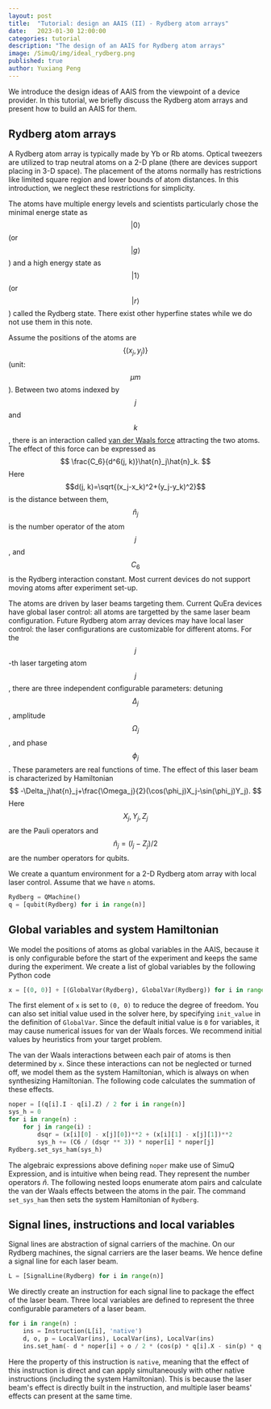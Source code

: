 ```yaml
---
layout: post
title:  "Tutorial: design an AAIS (II) - Rydberg atom arrays"
date:   2023-01-30 12:00:00
categories: tutorial
description: "The design of an AAIS for Rydberg atom arrays"
image: /SimuQ/img/ideal_rydberg.png
published: true
author: Yuxiang Peng
---
```


We introduce the design ideas of AAIS from the viewpoint of a device provider. In this tutorial, we briefly discuss the Rydberg atom arrays and present how to build an AAIS for them.


## Rydberg atom arrays

A Rydberg atom array is typically made by Yb or Rb atoms. Optical tweezers are utilized to trap neutral atoms on a 2-D plane (there are devices support placing in 3-D space). The placement of the atoms normally has restrictions like limited square region and lower bounds of atom distances. In this introduction, we neglect these restrictions for simplicity.

The atoms have multiple energy levels and scientists particularly chose the minimal energe state as $$\vert 0\rangle $$ (or $$\vert g\rangle$$) and a high energy state as $$\vert 1\rangle$$ (or $$\vert r\rangle$$) called the Rydberg state. There exist other hyperfine states while we do not use them in this note. 

Assume the positions of the atoms are $$\{(x_j, y_j)\}$$ (unit: $$\mu m$$). Between two atoms indexed by $$j$$ and $$k$$, there is an interaction called [van der Waals force](https://en.wikipedia.org/wiki/Van_der_Waals_force) attracting the two atoms. The effect of this force can be expressed as $$
\frac{C_6}{d^6(j, k)}\hat{n}_j\hat{n}_k.
$$ Here $$d(j, k)=\sqrt{(x_j-x_k)^2+(y_j-y_k)^2}$$ is the distance between them, $$\hat{n}_j$$ is the number operator of the atom $$j$$, and $$C_6$$  is the Rydberg interaction constant. Most current devices do not support moving atoms after experiment set-up.

The atoms are driven by laser beams targeting them. Current QuEra devices have global laser control: all atoms are targetted by the same laser beam configuration. Future Rydberg atom array devices may have local laser control: the laser configurations are customizable for different atoms. For the $$j$$-th laser targeting atom $$j$$, there are three independent configurable parameters: detuning $$\Delta_j$$, amplitude $$\Omega_j$$, and phase $$\phi_j$$. These parameters are real functions of time. The effect of this laser beam is characterized by Hamiltonian $$
-\Delta_j\hat{n}_j+\frac{\Omega_j}{2}(\cos(\phi_j)X_j-\sin(\phi_j)Y_j).
$$ Here $$X_j, Y_j, Z_j$$ are the Pauli operators and $$\hat{n}_j=(I_j-Z_j)/2$$ are the number operators for qubits.

We create a quantum environment for a 2-D Rydberg atom array with local laser control. Assume that we have `n` atoms.

```python
Rydberg = QMachine()
q = [qubit(Rydberg) for i in range(n)]
```


## Global variables and system Hamiltonian

We model the positions of atoms as global variables in the AAIS, because it is only configurable before the start of the experiment and keeps the same during the experiment. We create a list of global variables by the following Python code

```python
x = [(0, 0)] + [(GlobalVar(Rydberg), GlobalVar(Rydberg)) for i in range(1, n)]
```

The first element of `x` is set to `(0, 0)` to reduce the degree of freedom. You can also set initial value used in the solver here, by specifying `init_value` in the definition of `GlobalVar`. Since the default initial value is `0` for variables, it may cause numerical issues for van der Waals forces. We recommend initial values by heuristics from your target problem.

The van der Waals interactions between each pair of atoms is then determined by `x`. Since these interactions can not be neglected or turned off, we model them as the system Hamiltonian, which is always on when synthesizing Hamiltonian. The following code calculates the summation of these effects.

```python
noper = [(q[i].I - q[i].Z) / 2 for i in range(n)]
sys_h = 0
for i in range(n) :
    for j in range(i) :
        dsqr = (x[i][0] - x[j][0])**2 + (x[i][1] - x[j][1])**2
        sys_h += (C6 / (dsqr ** 3)) * noper[i] * noper[j]
Rydberg.set_sys_ham(sys_h)
```

The algebraic expressions above defining `noper` make use of SimuQ Expression, and is intuitive when being read. They represent the number operators $\hat{n}$. The following nested loops enumerate atom pairs and calculate the van der Waals effects between the atoms in the pair. The command `set_sys_ham` then sets the system Hamiltonian of `Rydberg`.


## Signal lines, instructions and local variables

Signal lines are abstraction of signal carriers of the machine. On our Rydberg machines, the signal carriers are the laser beams. We hence define a signal line for each laser beam.

```python
L = [SignalLine(Rydberg) for i in range(n)]
```

We directly create an instruction for each signal line to package the effect of the laser beam. Three local variables are defined to represent the three configurable parameters of a laser beam.

```python
for i in range(n) :
    ins = Instruction(L[i], 'native')
    d, o, p = LocalVar(ins), LocalVar(ins), LocalVar(ins)
    ins.set_ham(- d * noper[i] + o / 2 * (cos(p) * q[i].X - sin(p) * q[i].Y))
```

Here the property of this instruction is `native`, meaning that the effect of this instruction is direct and can apply simultaneously with other native instructions (including the system Hamiltonian). This is because the laser beam's effect is directly built in the instruction, and multiple laser beams' effects can present at the same time.